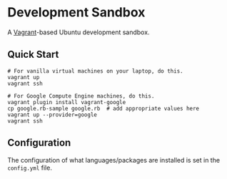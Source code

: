 # Development Sandbox

A [Vagrant](https://www.vagrantup.com/)-based Ubuntu development sandbox.

## Quick Start

```
# For vanilla virtual machines on your laptop, do this.
vagrant up
vagrant ssh

# For Google Compute Engine machines, do this.
vagrant plugin install vagrant-google
cp google.rb-sample google.rb  # add appropriate values here
vagrant up --provider=google
vagrant ssh
```

## Configuration

The configuration of what languages/packages are installed is set in the `config.yml` file.
